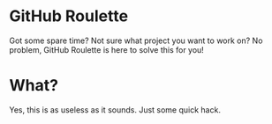 # GitHub Roulette

Got some spare time? Not sure what project you want to work on?
No problem, GitHub Roulette is here to solve this for you!


# What?

Yes, this is as useless as it sounds. Just some quick hack.
